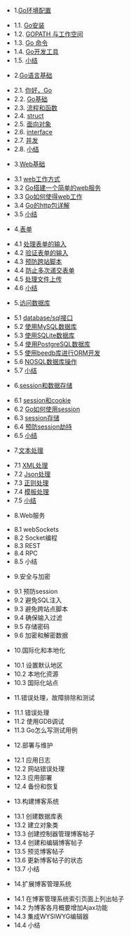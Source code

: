 * 1.[Go环境配置](1.md)
 - 1.1. [Go安装](1.1.md)
 - 1.2. [GOPATH 与工作空间](1.2.md)
 - 1.3. [Go 命令](1.3.md)
 - 1.4. [Go开发工具](1.4.md)
 - 1.5. [小结](1.5.md)
* 2.[Go语言基础](2.md)
 - 2.1. [你好，Go](2.1.md)
 - 2.2. [Go基础](2.2.md)
 - 2.3. [流程和函数](2.3.md)
 - 2.4. [struct](2.4.md)
 - 2.5. [面向对象](2.5.md)
 - 2.6. [interface](2.6.md)
 - 2.7. [并发](2.7.md)
 - 2.8. [小结](2.8.md)
* 3.[Web基础](3.md)
 - 3.1 [web工作方式](3.1.md)
 - 3.2 [Go搭建一个简单的web服务](3.2.md)
 - 3.3 [Go如何使得web工作](3.3.md)
 - 3.4 [Go的http包详解](3.4.md)
 - 3.5 [小结](3.5.md)
* 4.[表单](4.md)
 - 4.1 [处理表单的输入](4.1.md)
 - 4.2 [验证表单的输入](4.2.md)
 - 4.3 [预防跨站脚本](4.3.md)
 - 4.4 [防止多次递交表单](4.4.md)
 - 4.5 [处理文件上传](4.5.md)
 - 4.6 [小结](4.6.md)
* 5.[访问数据库](5.md)
 - 5.1 [database/sql接口](5.1.md)
 - 5.2 [使用MySQL数据库](5.2.md)
 - 5.3 [使用SQLite数据库](5.3.md)
 - 5.4 [使用PostgreSQL数据库](5.4.md)
 - 5.5 [使用beedb库进行ORM开发](5.5.md)
 - 5.6 [NOSQL数据库操作](5.6.md)
 - 5.7 [小结](5.7.md)
* 6.[session和数据存储](6.md)
 - 6.1 [session和cookie](6.1.md)
 - 6.2 [Go如何使用session](6.2.md)
 - 6.3 [session存储](6.3.md)
 - 6.4 [预防session劫持](6.4.md) 
 - 6.5 [小结](6.5.md)
* 7.[文本处理](7.md)
 - 7.1 [XML处理](7.1.md)
 - 7.2 [Json处理](7.2.md) 
 - 7.3 [正则处理](7.3.md)
 - 7.4 [模板处理](7.4.md)
 - 7.5 [小结](7.5.md)
* 8.Web服务
 - 8.1 webSockets
 - 8.2 Socket编程
 - 8.3 REST
 - 8.4 RPC
 - 8.5 小结
* 9.安全与加密
 - 9.1 预防session
 - 9.2 避免SQL注入
 - 9.3 避免跨站点脚本
 - 9.4 确保输入过滤
 - 9.5 存储密码
 - 9.6 加密和解密数据
* 10.国际化和本地化 
 - 10.1 设置默认地区
 - 10.2 本地化资源
 - 10.3 国际化站点
* 11.错误处理，故障排除和测试
 - 11.1 错误处理
 - 11.2 使用GDB调试
 - 11.3 Go怎么写测试用例
* 12.部署与维护
 - 12.1 应用日志
 - 12.2 网站错误处理
 - 12.3 应用部署
 - 12.4 备份和恢复
* 13.构建博客系统　
 - 13.1 创建数据库表　
 - 13.2 建立对象类
 - 13.3 创建控制器管理博客帖子
 - 13.4 创建和编辑博客帖子　
 - 13.5 预览博客帖子
 - 13.6 更新博客帖子的状态
 - 13.7 小结　
* 14.扩展博客管理系统　
 - 14.1 在博客管理系统索引页面上列出帖子
 - 14.2 为博客各月概要增加Ajax功能
 - 14.3 集成WYSIWYG编辑器
 - 14.4 小结　